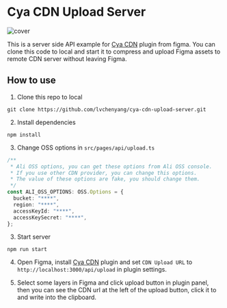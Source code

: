 
# Cya CDN Upload Server

![cover](https://ali.bczcdn.com/reading/ba767eb7-5fbd-4e98-b333-4741d218fcc3.png)

This is a server side API example for [Cya CDN](https://www.figma.com/community/plugin/1258264462999317788/Cya-CDN) plugin from figma. You can clone this code to local and start it to compress and upload Figma assets to remote CDN server without leaving Figma.

## How to use

1. Clone this repo to local
```
git clone https://github.com/lvchenyang/cya-cdn-upload-server.git
```

2. Install dependencies
```
npm install
```

3. Change OSS options in `src/pages/api/upload.ts`
```typescript
/**
 * Ali OSS options, you can get these options from Ali OSS console.
 * If you use other CDN provider, you can change this options.
 * The value of these options are fake, you should change them.
 */
const ALI_OSS_OPTIONS: OSS.Options = {
  bucket: "****",
  region: "****",
  accessKeyId: "****",
  accessKeySecret: "****",
};
```

3. Start server
```
npm run start
```

4. Open Figma, install [Cya CDN](https://www.figma.com/community/plugin/1258264462999317788/Cya-CDN) plugin and set `CDN Upload URL` to `http://localhost:3000/api/upload` in plugin settings.

5. Select some layers in Figma and click upload button in plugin panel, then you can see the CDN url at the left of the upload button, click it to and write into the clipboard.